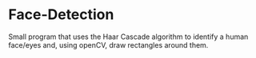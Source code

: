 # Face-Detection
Small program that uses the Haar Cascade algorithm to identify a human face/eyes and, using openCV, draw rectangles around them.
